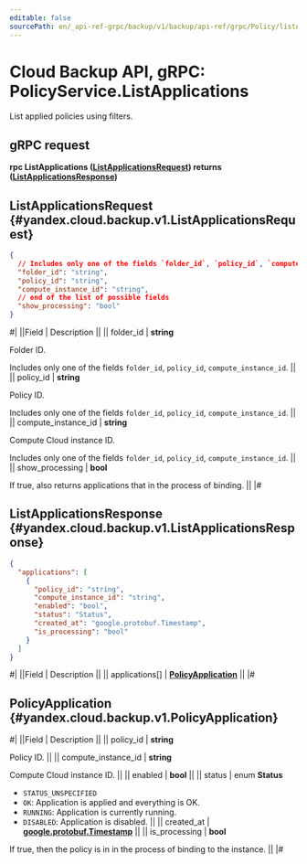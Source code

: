 ```yaml
---
editable: false
sourcePath: en/_api-ref-grpc/backup/v1/backup/api-ref/grpc/Policy/listApplications.md
---
```


# Cloud Backup API, gRPC: PolicyService.ListApplications

List applied policies using filters.

## gRPC request

**rpc ListApplications ([ListApplicationsRequest](#yandex.cloud.backup.v1.ListApplicationsRequest)) returns ([ListApplicationsResponse](#yandex.cloud.backup.v1.ListApplicationsResponse))**

## ListApplicationsRequest {#yandex.cloud.backup.v1.ListApplicationsRequest}

```json
{
  // Includes only one of the fields `folder_id`, `policy_id`, `compute_instance_id`
  "folder_id": "string",
  "policy_id": "string",
  "compute_instance_id": "string",
  // end of the list of possible fields
  "show_processing": "bool"
}
```

#|
||Field | Description ||
|| folder_id | **string**

Folder ID.

Includes only one of the fields `folder_id`, `policy_id`, `compute_instance_id`. ||
|| policy_id | **string**

Policy ID.

Includes only one of the fields `folder_id`, `policy_id`, `compute_instance_id`. ||
|| compute_instance_id | **string**

Compute Cloud instance ID.

Includes only one of the fields `folder_id`, `policy_id`, `compute_instance_id`. ||
|| show_processing | **bool**

If true, also returns applications that in the process of binding. ||
|#

## ListApplicationsResponse {#yandex.cloud.backup.v1.ListApplicationsResponse}

```json
{
  "applications": [
    {
      "policy_id": "string",
      "compute_instance_id": "string",
      "enabled": "bool",
      "status": "Status",
      "created_at": "google.protobuf.Timestamp",
      "is_processing": "bool"
    }
  ]
}
```

#|
||Field | Description ||
|| applications[] | **[PolicyApplication](#yandex.cloud.backup.v1.PolicyApplication)** ||
|#

## PolicyApplication {#yandex.cloud.backup.v1.PolicyApplication}

#|
||Field | Description ||
|| policy_id | **string**

Policy ID. ||
|| compute_instance_id | **string**

Compute Cloud instance ID. ||
|| enabled | **bool** ||
|| status | enum **Status**

- `STATUS_UNSPECIFIED`
- `OK`: Application is applied and everything is OK.
- `RUNNING`: Application is currently running.
- `DISABLED`: Application is disabled. ||
|| created_at | **[google.protobuf.Timestamp](https://developers.google.com/protocol-buffers/docs/reference/google.protobuf#timestamp)** ||
|| is_processing | **bool**

If true, then the policy is in in the process of binding to the instance. ||
|#